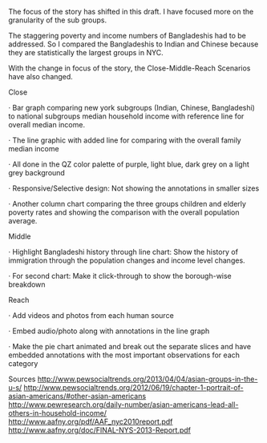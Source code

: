 The focus of the story has shifted in this draft. I have focused more on the granularity of the sub groups.

The staggering poverty and income numbers of Bangladeshis had to be addressed. So I compared the Bangladeshis to Indian and Chinese because they are statistically the largest groups in NYC. 

With the change in focus of the story, the Close-Middle-Reach Scenarios have also changed. 

Close

· Bar graph comparing new york subgroups (Indian, Chinese, Bangladeshi) to national subgroups median household income with reference line for overall median income.

· The line graphic with added line for comparing with the overall family median income

· All done in the QZ color palette of purple, light blue, dark grey on a light grey background

· Responsive/Selective design: Not showing the annotations in smaller sizes

· Another column chart comparing the three groups children and elderly poverty rates and showing the comparison with the overall population average.

Middle

· Highlight Bangladeshi history through line chart: Show the history of immigration through the population changes and income level changes.

· For second chart: Make it click-through to show the borough-wise breakdown


Reach

· Add videos and photos from each human source

· Embed audio/photo along with annotations in the line graph

· Make the pie chart animated and break out the separate slices and have embedded annotations with the most important observations for each category



Sources
http://www.pewsocialtrends.org/2013/04/04/asian-groups-in-the-u-s/
http://www.pewsocialtrends.org/2012/06/19/chapter-1-portrait-of-asian-americans/#other-asian-americans
http://www.pewresearch.org/daily-number/asian-americans-lead-all-others-in-household-income/
http://www.aafny.org/pdf/AAF_nyc2010report.pdf
http://www.aafny.org/doc/FINAL-NYS-2013-Report.pdf
